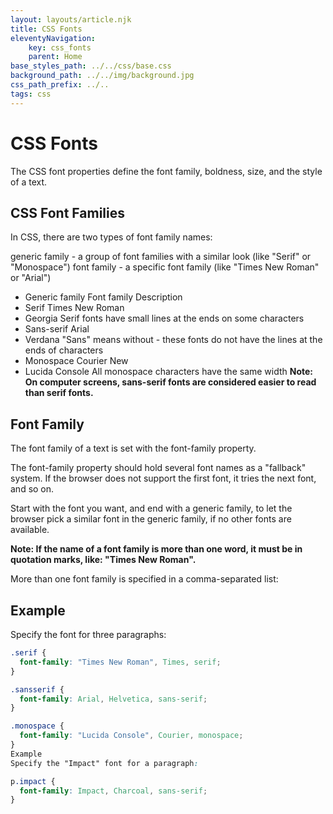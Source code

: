 ```yaml
---
layout: layouts/article.njk
title: CSS Fonts
eleventyNavigation:
    key: css_fonts
    parent: Home
base_styles_path: ../../css/base.css
background_path: ../../img/background.jpg
css_path_prefix: ../..
tags: css
---
```

# CSS Fonts
The CSS font properties define the font family, boldness, size, and the style of a text.


## CSS Font Families
In CSS, there are two types of font family names:

generic family - a group of font families with a similar look (like "Serif" or "Monospace")
font family - a specific font family (like "Times New Roman" or "Arial")
* Generic family	Font family	Description
* Serif	Times New Roman
* Georgia	Serif fonts have small lines at the ends on some characters
* Sans-serif	Arial
* Verdana	"Sans" means without - these fonts do not have the lines at the ends of characters
* Monospace	Courier New
* Lucida Console	All monospace characters have the same width
<strong>Note: On computer screens, sans-serif fonts are considered easier to read than serif fonts.</strong>

## Font Family
The font family of a text is set with the font-family property.

The font-family property should hold several font names as a "fallback" system. If the browser does not support the first font, it tries the next font, and so on.

Start with the font you want, and end with a generic family, to let the browser pick a similar font in the generic family, if no other fonts are available.

<strong>Note: If the name of a font family is more than one word, it must be in quotation marks, like: "Times New Roman".</strong>

More than one font family is specified in a comma-separated list:

## Example
Specify the font for three paragraphs:
```css
.serif {
  font-family: "Times New Roman", Times, serif;
}

.sansserif {
  font-family: Arial, Helvetica, sans-serif;
}

.monospace {
  font-family: "Lucida Console", Courier, monospace;
}
Example
Specify the "Impact" font for a paragraph:

p.impact {
  font-family: Impact, Charcoal, sans-serif;
}
```
